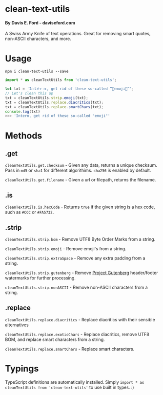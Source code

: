 # clean-text-utils
#### By Davis E. Ford - daviseford.com

A Swiss Army Knife of text operations. Great for removing smart quotes, non-ASCII characters, and more.

# Usage

`npm i clean-text-utils --save`

```javascript
import * as cleanTextUtils from 'clean-text-utils';

let txt = 'Iлｔèｒｎ, get rid of these so-called “💩emoji💩”';
// Let's clean this up
txt = cleanTextUtils.strip.emoji(txt);
txt = cleanTextUtils.replace.diacritics(txt);
txt = cleanTextUtils.replace.smartChars(txt);
console.log(txt)
>>> 'Intern, get rid of these so-called "emoji"'
```

# Methods
## .get

`cleanTextUtils.get.checksum` - Given any data, returns a unique checksum. Pass in `md5` or `sha1` for different algorithims. `sha256` is enabled by default.

`cleanTextUtils.get.filename` - Given a url or filepath, returns the filename.
## .is

`cleanTextUtils.is.hexCode` - Returns `true` if the given string is a hex code, such as `#CCC` or `#FA5732`.


## .strip

`cleanTextUtils.strip.bom` - Remove UTF8 Byte Order Marks from a string.

`cleanTextUtils.strip.emoji` - Remove emoji's from a string.

`cleanTextUtils.strip.extraSpace` - Remove any extra padding from a string.

`cleanTextUtils.strip.gutenberg` - Remove [Project Gutenberg](http://www.gutenberg.org/browse/scores/top) header/footer watermarks for further processing.

`cleanTextUtils.strip.nonASCII` - Remove non-ASCII characters from a string.

## .replace

`cleanTextUtils.replace.diacritics` - Replace diacritics with their sensible alternatives

`cleanTextUtils.replace.exoticChars` - Replace diacritics, remove UTF8 BOM, and replace smart characters from a string.

`cleanTextUtils.replace.smartChars` - Replace smart characters.

# Typings

TypeScript definitions are automatically installed. Simply `import * as cleanTextUtils from 'clean-text-utils'` to use built in types. :)